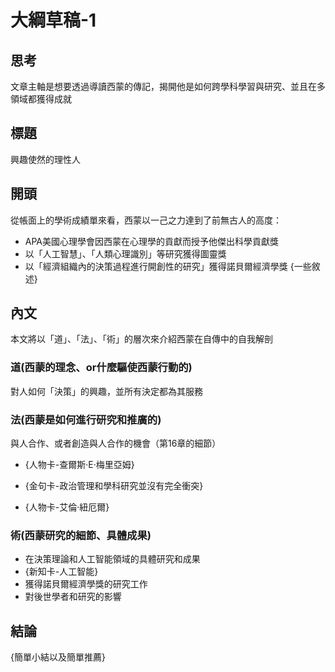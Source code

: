 
# 大綱草稿-1

## 思考
文章主軸是想要透過導讀西蒙的傳記，揭開他是如何跨學科學習與研究、並且在多領域都獲得成就

## 標題
興趣使然的理性人

## 開頭
從帳面上的學術成績單來看，西蒙以一己之力達到了前無古人的高度：
- APA美國心理學會因西蒙在心理學的貢獻而授予他傑出科學貢獻獎
- 以「人工智慧」、「人類心理識別」等研究獲得圖靈獎
- 以「經濟組織內的決策過程進行開創性的研究」獲得諾貝爾經濟學獎
{一些敘述}

## 內文
本文將以「道」、「法」、「術」的層次來介紹西蒙在自傳中的自我解剖

### 道(西蒙的理念、or什麼驅使西蒙行動的)
對人如何「決策」的興趣，並所有決定都為其服務

### 法(西蒙是如何進行研究和推廣的)
與人合作、或者創造與人合作的機會（第16章的細節）
- {人物卡-查爾斯·E·梅里亞姆}
- {金句卡-政治管理和學科研究並沒有完全衝突}

- {人物卡-艾倫·紐厄爾}

### 術(西蒙研究的細節、具體成果)
- 在決策理論和人工智能領域的具體研究和成果
 - {新知卡-人工智能}  
- 獲得諾貝爾經濟學獎的研究工作
- 對後世學者和研究的影響

## 結論
{簡單小結以及簡單推薦}